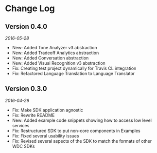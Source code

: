 Change Log
==========
## Version 0.4.0

_2016-05-28_

 * New: Added Tone Analyzer v3 abstraction
 * New: Added Tradeoff Analytics abstraction
 * New: Added Conversation abstraction
 * New: Added Visual Recognition v3 abstraction
 * Fix: Creating test project dynamically for Travis CL integration
 * Fix: Refactored Language Translation to Language Translator

## Version 0.3.0

_2016-04-29_

 * Fix: Make SDK application agnostic
 * Fix: Rewrite README
 * New: Added example code snippets showing how to access low level services
 * Fix: Restructured SDK to put non-core components in Examples
 * Fix: Fixed several usability issues
 * Fix: Revised several aspects of the SDK to match the formats of other WDC SDKs
